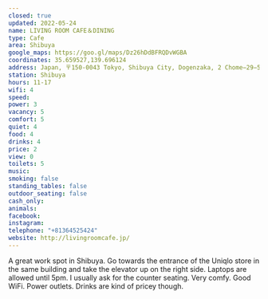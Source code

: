 ```yaml
---
closed: true
updated: 2022-05-24
name: LIVING ROOM CAFE＆DINING
type: Cafe
area: Shibuya
google_maps: https://goo.gl/maps/Dz26hDdBFRQDvWGBA
coordinates: 35.659527,139.696124
address: Japan, 〒150-0043 Tokyo, Shibuya City, Dogenzaka, 2 Chome−29−5 渋谷プライム 5階
station: Shibuya
hours: 11-17
wifi: 4
speed: 
power: 3
vacancy: 5
comfort: 5
quiet: 4
food: 4
drinks: 4
price: 2
view: 0
toilets: 5
music: 
smoking: false
standing_tables: false
outdoor_seating: false
cash_only: 
animals: 
facebook: 
instagram: 
telephone: "+81364525424"
website: http://livingroomcafe.jp/
---
```


A great work spot in Shibuya. Go towards the entrance of the Uniqlo store in the same building and take the elevator up on the right side. Laptops are allowed until 5pm. I usually ask for the counter seating. Very comfy. Good WiFi. Power outlets. Drinks are kind of pricey though.
